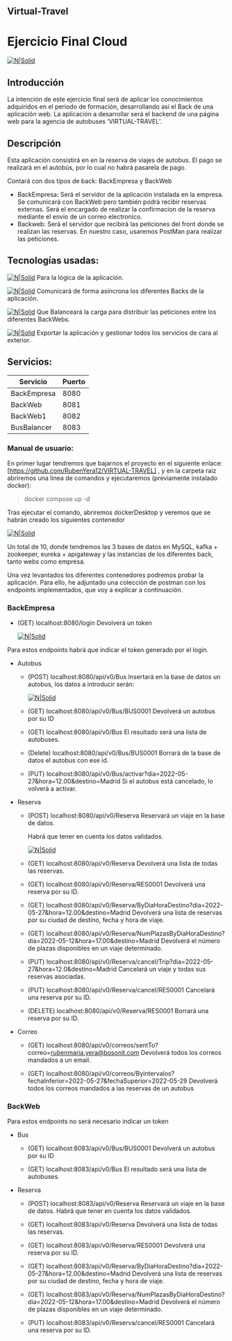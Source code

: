 ## Virtual-Travel

# Ejercicio Final Cloud
[![N|Solid](./img/bosonit_logo.png)](https://Bosonit.com)

## Introducción
La intención de este ejercicio final será de aplicar los conocimientos adquiridos en el periodo de formación, desarrollando así el Back de una aplicación web.
La aplicación a desarrollar será el backend de una página web para la agencia de autobuses ‘VIRTUAL-TRAVEL’.

## Descripción

Esta aplicación consistirá en en la reserva de viajes de autobus.
El pago se realizará en el autobús, por lo cual no habrá pasarela de pago.

Contará con dos tipos de back: BackEmpresa y BackWeb
- BackEmpresa: Será el servidor de la aplicación instalada en la empresa. Se comunicará con BackWeb pero también podrá recibir reservas externas. Será el encargado de realizar la confirmacion de la reserva mediante el envío de un correo electronico.
- Backweb: Será el servidor que recibirá las peticiones del front donde se realizan las reservas. En nuestro caso, usaremos PostMan para realizar las peticiones.

## Tecnologías usadas:
[![N|Solid](./img/spring-boot-logo.png)](https://spring.io) Para la lógica de la aplicación.

[![N|Solid](./img/kafka-logo.png)](https://spring.io) Comunicará de forma asíncrona los diferentes Backs de la aplicación.

[![N|Solid](./img/eureka-logo.png)](https://spring.io/projects/spring-cloud-netflix)  Que Balanceará la carga para distribuir las peticiones entre los diferentes BackWebs.

[![N|Solid](./img/docker-logo.png)](https://www.docker.com) Exportar la aplicación y gestionar todos los servicios de cara al exterior.

## Servicios:

| Servicio    | Puerto |
|-------------|--------|
| BackEmpresa | 8080   |
| BackWeb     | 8081   |
| BackWeb1    | 8082   |
| BusBalancer | 8083   |

### Manual de usuario:
En primer lugar tendremos que bajarnos el proyecto en el siguiente enlace: [https://github.com/RubenYera12/VIRTUAL-TRAVEL] , y en la carpeta raiz abriremos una linea de comandos y ejecutaremos (previamente instalado docker):

>docker compose up -d

Tras ejecutar el comando, abriremos dockerDesktop y veremos que se habrán creado los siguientes contenedor

[![N|Solid](./img/contenedores.png)]()

Un total de 10, donde tendremos las 3 bases de datos en MySQL, kafka + zookeeper, eureka + apigateway y las instancias de los diferentes back, tanto webs como empresa.

Una vez levantados los diferentes contenedores podremos probar la aplicación. Para ello, he adjuntado una colección de postman con los endpoints implementados, que voy a explicar a continuación.

### BackEmpresa

- (GET) localhost:8080/login Devolverá un token

  [![N|Solid](./img/login.png)]()

Para estos endpoints habrá que indicar el token generado por el login.

- Autobus

  - (POST) localhost:8080/api/v0/Bus Insertará en la base de datos un autobus, los datos a introducir serán:

     [![N|Solid](./img/insertBus.png)]()
  - (GET) localhost:8080/api/v0/Bus/BUS0001 Devolverá un autobus por su ID

  - (GET) localhost:8080/api/v0/Bus El resultado será una lista de autobuses.

  - (Delete) localhost:8080/api/v0/Bus/BUS0001 Borrará de la base de datos el autobus con ese id.

  - (PUT) localhost:8080/api/v0/Bus/activar?dia=2022-05-27&hora=12.00&destino=Madrid Si el autobus está cancelado, lo volverá a activar.

- Reserva

  - (POST) localhost:8080/api/v0/Reserva Reservará un viaje en la base de datos.

    Habrá que tener en cuenta los datos validados.

    [![N|Solid](./img/datosReserva.png)]()

  - (GET) localhost:8080/api/v0/Reserva Devolverá una lista de todas las reservas.

  - (GET) localhost:8080/api/v0/Reserva/RES0001 Devolverá una reserva por su ID.

  - (GET) localhost:8080/api/v0/Reserva/ByDiaHoraDestino?dia=2022-05-27&hora=12.00&destino=Madrid Devolverá una lista de reservas por su ciudad de destino, fecha y hora de viaje.

  - (GET) localhost:8080/api/v0/Reserva/NumPlazasByDiaHoraDestino?dia=2022-05-12&hora=17.00&destino=Madrid Devolverá el número de plazas disponibles en un viaje determinado.

  - (PUT) localhost:8080/api/v0/Reserva/cancel/Trip?dia=2022-05-27&hora=12.0&destino=Madrid Cancelará un viaje y todas sus reservas asociadas.

  - (PUT) localhost:8080/api/v0/Reserva/cancel/RES0001 Cancelará una reserva por su ID.

  - (DELETE) localhost:8080/api/v0/Reserva/RES0001 Borrará una reserva por su ID.

- Correo

  - (GET) localhost:8080/api/v0/correos/sentTo?correo=rubenmaria.yera@bosonit.com Devolverá todos los correos mandados a un email.

  - (GET) localhost:8080/api/v0/correos/Byintervalos?fechaInferior=2022-05-27&fechaSuperior=2022-05-29 Devolverá todos los correos mandados a las reservas de un autobus

### BackWeb
Para estos endpoints no será necesario indicar un token
- Bus

  - (GET) localhost:8083/api/v0/Bus/BUS0001 Devolverá un autobus por su ID

  - (GET) localhost:8083/api/v0/Bus El resultado será una lista de autobuses.

- Reserva

  - (POST) localhost:8083/api/v0/Reserva Reservará un viaje en la base de datos.
    Habrá que tener en cuenta los datos validados.
  
  - (GET) localhost:8083/api/v0/Reserva Devolverá una lista de todas las reservas.

  - (GET) localhost:8083/api/v0/Reserva/RES0001 Devolverá una reserva por su ID.

  - (GET) localhost:8083/api/v0/Reserva/ByDiaHoraDestino?dia=2022-05-27&hora=12.00&destino=Madrid Devolverá una lista de reservas por su ciudad de destino, fecha y hora de viaje.

  - (GET) localhost:8083/api/v0/Reserva/NumPlazasByDiaHoraDestino?dia=2022-05-12&hora=17.00&destino=Madrid Devolverá el número de plazas disponibles en un viaje determinado.
  
  - (PUT) localhost:8083/api/v0/Reserva/cancel/RES0001 Cancelará una reserva por su ID.